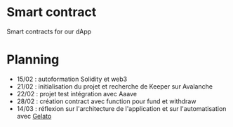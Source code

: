 # Smart contract
Smart contracts for our dApp
# Planning
- 15/02 : autoformation Solidity et web3
- 21/02 : initialisation du projet et recherche de Keeper sur Avalanche
- 22/02 : projet test intégration avec Aaave
- 28/02 : création contract avec function pour fund et withdraw
- 14/03 : réflexion sur l'architecture de l'application et sur l'automatisation avec [Gelato](https://www.gelato.network/)
